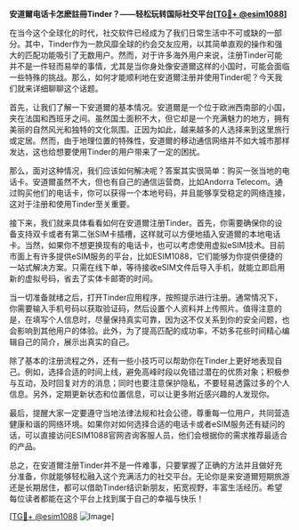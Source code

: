**安道爾电话卡怎麽註冊Tinder？——轻松玩转国际社交平台[[TG💪+ @esim1088](https://t.me/s/esim1088)]**

在当今这个全球化的时代，社交软件已经成为了我们日常生活中不可或缺的一部分。其中，Tinder作为一款风靡全球的约会交友应用，以其简单直观的操作和强大的匹配功能吸引了无数用户。然而，对于许多海外用户来说，注册Tinder可能并不是一件轻而易举的事情，尤其是当你身处像安道爾这样的小国时，可能会面临一些特殊的挑战。那么，如何才能顺利地在安道爾注册并使用Tinder呢？今天我们就来详细聊聊这个话题。

首先，让我们了解一下安道爾的基本情况。安道爾是一个位于欧洲西南部的小国，夹在法国和西班牙之间。虽然国土面积不大，但它却是一个充满魅力的地方，拥有美丽的自然风光和独特的文化氛围。正因为如此，越来越多的人选择来到这里旅行或定居。然而，由于地理位置的特殊性，安道爾的移动通信网络并不如大城市那样发达，这也给想要使用Tinder的用户带来了一定的困扰。

那么，面对这种情况，我们应该如何解决呢？答案其实很简单：购买一张当地的电话卡。安道爾虽然不大，但也有自己的通信运营商，比如Andorra Telecom。通过购买他们的电话卡，你可以获得一个本地号码，并且能够享受稳定的网络连接，这对于注册和使用Tinder至关重要。

接下来，我们就来具体看看如何在安道爾注册Tinder。首先，你需要确保你的设备支持双卡或者有第二张SIM卡插槽，这样就可以方便地插入安道爾的本地电话卡。当然，如果你不想更换现有的电话卡，也可以考虑使用虚拟eSIM技术。目前市面上有许多提供eSIM服务的平台，比如ESIM1088，它们能够为你提供便捷的一站式解决方案。只需在线下单，等待接收eSIM文件后导入手机，就能立即启用新的虚拟号码，省去了实体卡邮寄的时间。

当一切准备就绪之后，打开Tinder应用程序，按照提示进行注册。通常情况下，你需要输入手机号码以获取验证码，然后设置个人资料并上传照片。值得注意的是，在填写个人信息时，尽量保持真实可靠，因为这不仅关系到你的安全问题，也会影响到其他用户的体验。此外，为了提高匹配的成功率，不妨多花些时间精心编辑自己的简介，展示出真实的自己。

除了基本的注册流程之外，还有一些小技巧可以帮助你在Tinder上更好地表现自己。例如，选择合适的时间上线，避免高峰时段以免错过潜在的优质对象；积极参与互动，及时回复对方的消息；同时也要注意保护隐私，不要轻易透露过多的个人信息。另外，定期更新状态和位置信息，可以让更多附近感兴趣的人发现你。

最后，提醒大家一定要遵守当地法律法规和社会公德，尊重每一位用户，共同营造健康和谐的网络环境。如果你对如何选择合适的电话卡或者eSIM服务还有疑问的话，可以直接访问ESIM1088官网咨询客服人员，他们会根据你的需求推荐最适合的产品。

总之，在安道爾注册Tinder并不是一件难事，只要掌握了正确的方法并且做好充分准备，你就能够轻松融入这个充满活力的社交平台。无论你是来安道爾短期旅游还是长期居住，都可以借助Tinder结识新朋友，拓宽视野，丰富生活经历。希望每位读者都能在这个平台上找到属于自己的幸福与快乐！

[[TG💪+ @esim1088](https://t.me/s/esim1088) ![Image](https://i.postimg.cc/4NQfJmqS/Snipaste-2025-05-13-00-14-12.png)]